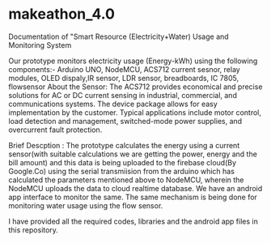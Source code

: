 # makeathon_4.0
Documentation of "Smart Resource (Electricity+Water) Usage and Monitoring System

Our prototype monitors electricity usage (Energy-kWh) using the following components:-
Arduino UNO, NodeMCU, ACS712 current sesnor, relay modules, OLED dispaly,IR sensor, LDR sensor, breadboards, IC 7805, flowsensor
About the Sensor: The ACS712 provides economical and precise solutions for AC or DC current sensing in industrial, commercial, and communications systems. The device package allows for easy implementation by the customer. Typical applications include motor control, load detection and management, switched-mode power supplies, and overcurrent fault protection.

Brief Descption : The prototype calculates the energy using a current sensor(with suitable calculations we are getting the 
power, energy and the bill amount) and this data is being uploaded to the firebase cloud(By Google.Co) using the serial transmiision from the arduino which has calculated the parameters mentioned above to NodeMCU, wherein the NodeMCU uploads the data to cloud realtime database. We have an android app interface to monitor the same. The same mechanism is being done for monitoring water usage using the flow sensor.

I have provided all the required codes, libraries and the android app files in this repository.
